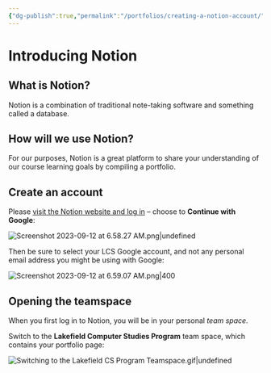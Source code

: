 ```yaml
---
{"dg-publish":true,"permalink":"/portfolios/creating-a-notion-account/","dgHomeLink":true}
---
```


# Introducing Notion

## What is Notion?
 
Notion is a combination of traditional note-taking software and something called a database.

## How will we use Notion?

For our purposes, Notion is a great platform to share your understanding of our course learning goals by compiling a portfolio.

## Create an account

Please [visit the Notion website and log in](https://www.notion.so/login) – choose to **Continue with Google**:

![Screenshot 2023-09-12 at 6.58.27 AM.png|undefined](/img/user/Media/Screenshot%202023-09-12%20at%206.58.27%20AM.png)

Then be sure to select your LCS Google account, and not any personal email address you might be using with Google:

![Screenshot 2023-09-12 at 6.59.07 AM.png|400](/img/user/Media/Screenshot%202023-09-12%20at%206.59.07%20AM.png)

## Opening the teamspace

When you first log in to Notion, you will be in your personal *team space*.

Switch to the **Lakefield Computer Studies Program** team space, which contains your portfolio page:

![Switching to the Lakefield CS Program Teamspace.gif|undefined](/img/user/Media/Switching%20to%20the%20Lakefield%20CS%20Program%20Teamspace.gif)